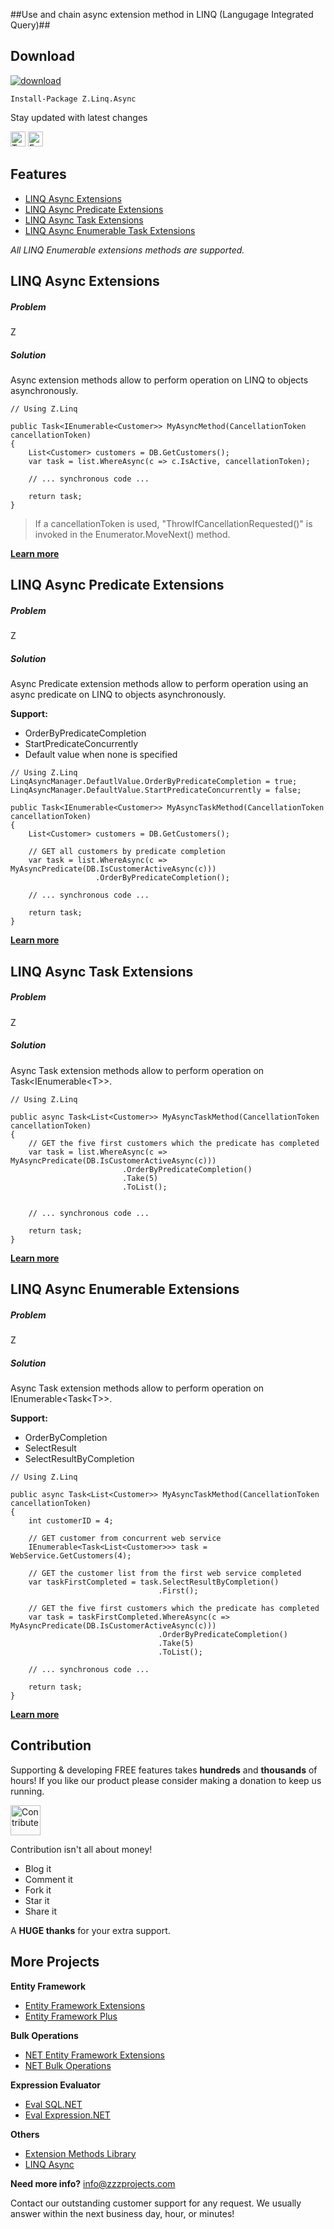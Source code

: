 ##Use and chain async extension method in LINQ (Langugage Integrated Query)##

## Download
<a href="https://www.nuget.org/packages/Z.Linq.Async/" target="_blank"><img src="http://entityframework-plus.net/images/nuget/linq-async-v.svg" alt="download" /></a>
<a href="https://www.nuget.org/packages/Z.Linq.Async/" target="_blank"><img src="http://entityframework-plus.net/images/nuget/linq-async-d.svg" alt="" /></a>

```
Install-Package Z.Linq.Async
```

Stay updated with latest changes

<a href="https://twitter.com/zzzprojects" target="_blank"><img src="http://www.zzzprojects.com/images/twitter_follow.png" alt="Twitter Follow" height="24" /></a>
<a href="https://www.facebook.com/zzzprojects/" target="_blank"><img src="http://www.zzzprojects.com/images/facebook_like.png" alt="Facebook Like" height="24" /></a>

## Features
- [LINQ Async Extensions](https://github.com/zzzprojects/LINQ-Async/wiki/LINQ-AsyncExtensions)
- [LINQ Async Predicate Extensions](https://github.com/zzzprojects/LINQ-Async/wiki/LINQ-AsyncPredicateExtensions)
- [LINQ Async Task Extensions](https://github.com/zzzprojects/LINQ-Async/wiki/LINQ-AsyncTaskExtensions)
- [LINQ Async Enumerable Task Extensions](https://github.com/zzzprojects/LINQ-Async/wiki/LINQ-AsyncEnumerableExtensions)

_All LINQ Enumerable extensions methods are supported._

## LINQ Async Extensions
##### Problem
Z

##### Solution
Async extension methods allow to perform operation on LINQ to objects asynchronously.

```chsarp
// Using Z.Linq

public Task<IEnumerable<Customer>> MyAsyncMethod(CancellationToken cancellationToken)
{
    List<Customer> customers = DB.GetCustomers();
    var task = list.WhereAsync(c => c.IsActive, cancellationToken);

    // ... synchronous code ...
    
    return task;
}
```

> If a cancellationToken is used, "ThrowIfCancellationRequested()" is invoked in the Enumerator.MoveNext() method.

**[Learn more](https://github.com/zzzprojects/LINQ-AsyncExtensions/wiki/LINQ-AsyncExtensions)**

## LINQ Async Predicate Extensions
##### Problem
Z

##### Solution
Async Predicate extension methods allow to perform operation using an async predicate on LINQ to objects asynchronously.

**Support:**
- OrderByPredicateCompletion
- StartPredicateConcurrently
- Default value when none is specified

```chsarp
// Using Z.Linq
LinqAsyncManager.DefautlValue.OrderByPredicateCompletion = true;
LinqAsyncManager.DefaultValue.StartPredicateConcurrently = false;

public Task<IEnumerable<Customer>> MyAsyncTaskMethod(CancellationToken cancellationToken)
{
    List<Customer> customers = DB.GetCustomers();
    
    // GET all customers by predicate completion
    var task = list.WhereAsync(c => MyAsyncPredicate(DB.IsCustomerActiveAsync(c)))
                   .OrderByPredicateCompletion();

    // ... synchronous code ...
    
    return task;
}
```

**[Learn more](https://github.com/zzzprojects/LINQ-AsyncExtensions/wiki/LINQ-AsyncPredicateExtensions)**

## LINQ Async Task Extensions
##### Problem
Z

##### Solution
Async Task extension methods allow to perform operation on Task&lt;IEnumerable&lt;T&gt;&gt;.

```chsarp
// Using Z.Linq

public async Task<List<Customer>> MyAsyncTaskMethod(CancellationToken cancellationToken)
{
    // GET the five first customers which the predicate has completed
    var task = list.WhereAsync(c => MyAsyncPredicate(DB.IsCustomerActiveAsync(c)))
                         .OrderByPredicateCompletion()
                         .Take(5)
                         .ToList();


    // ... synchronous code ...
    
    return task;
}
```

**[Learn more](https://github.com/zzzprojects/LINQ-AsyncExtensions/wiki/LINQ-AsyncTaskExtensions)**

## LINQ Async Enumerable Extensions
##### Problem
Z

##### Solution
Async Task extension methods allow to perform operation on IEnumerable&lt;Task&lt;T&gt;&gt;.

**Support:**
- OrderByCompletion
- SelectResult
- SelectResultByCompletion

```chsarp
// Using Z.Linq

public async Task<List<Customer>> MyAsyncTaskMethod(CancellationToken cancellationToken)
{
    int customerID = 4;
    
    // GET customer from concurrent web service
    IEnumerable<Task<List<Customer>>> task =  WebService.GetCustomers(4);
    
    // GET the customer list from the first web service completed
    var taskFirstCompleted = task.SelectResultByCompletion()
                                 .First();
                   
    // GET the five first customers which the predicate has completed
    var task = taskFirstCompleted.WhereAsync(c => MyAsyncPredicate(DB.IsCustomerActiveAsync(c)))
                                 .OrderByPredicateCompletion()
                                 .Take(5)
                                 .ToList();
    
    // ... synchronous code ...
    
    return task;
}
```

**[Learn more](https://github.com/zzzprojects/LINQ-AsyncExtensions/wiki/LINQ-AsyncEnumerableExtensions)**

## Contribution

Supporting & developing FREE features takes **hundreds** and **thousands** of hours! If you like our product please consider making a donation to keep us running.

<a href="http://www.zzzprojects.com/contribute/" target="_blank"><img src="http://www.zzzprojects.com/images/paypal-contribute-2.png" alt="Contribute" height="48"></a>

Contribution isn't all about money!
 - Blog it
 - Comment it
 - Fork it
 - Star it
 - Share it

A **HUGE thanks** for your extra support.

## More Projects

**Entity Framework**
- [Entity Framework Extensions](http://www.zzzprojects.com/products/dotnet-development/entity-framework-extensions/)
- [Entity Framework Plus](https://github.com/zzzprojects/EntityFramework-Plus)

**Bulk Operations**
- [NET Entity Framework Extensions](http://www.zzzprojects.com/products/dotnet-development/entity-framework-extensions/)
- [NET Bulk Operations](http://www.zzzprojects.com/products/dotnet-development/bulk-operations/)

**Expression Evaluator**
- [Eval SQL.NET](https://github.com/zzzprojects/Eval-SQL.NET)
- [Eval Expression.NET](https://github.com/zzzprojects/Eval-Expression.NET)

**Others**
- [Extension Methods Library](https://github.com/zzzprojects/Z.ExtensionMethods/)
- [LINQ Async](https://github.com/zzzprojects/Linq-AsyncExtensions)

**Need more info?** info@zzzprojects.com

Contact our outstanding customer support for any request. We usually answer within the next business day, hour, or minutes!
